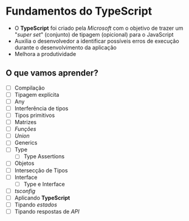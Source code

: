 # Fundamentos do TypeScript

* O **TypeScript** foi criado pela *Microsoft* com o objetivo de trazer um "*super set*" (conjunto) de tipagem (opicional) para o JavaScript
* Auxilia o desenvolvedor a identificar possíveis erros de execução durante o desenvolvimento da aplicação
* Melhora a produtividade

## O que vamos aprender?

* [ ] Compilação
* [ ] Tipagem explícita
* [ ] Any
* [ ] Interferência de tipos
* [ ] Tipos primitivos
* [ ] Matrizes
* [ ] *Funções*
* [ ] *Union*
* [ ] Generics
* [ ] Type
    * [ ] Type Assertions
* [ ] Objetos
* [ ] Intersecção de Tipos
* [ ] Interface
    * [ ] Type e Interface
* [ ] *tsconfig*
* [ ] Aplicando **TypeScript**
* [ ] Tipando *estados*
* [ ] Tipando respostas de *API*